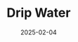 ---  
layout: startup_page  
title: "Drip Water"  
id: "thedrip.vip"  
permalink: "/dripwaterthedrip.vip02042025/"  
website: "https://www.thedrip.vip/"  
funding_round: "Strategic Investment"  
funding_amount: "$5M"  
investors: "Raya Holding"  
about: "Drip Water is a UK-based premium canned water brand founded by British TV chef and musician Big Zuu. The company offers a sustainable alternative to plastic bottled water, utilizing aluminum cans and sourcing water naturally filtered through chalk layers. Drip Water focuses on superior hydration and wellness benefits, and is experiencing rapid growth."  
markets: "Beverages, Food and Beverage Services"  
hq: "London, England, United Kingdom"  
founded_year: "2023"  
linkedin: "https://uk.linkedin.com/company/drip-hydration-ltd"  
twitter: ""  
instagram: ""  
facebook: ""  
crunchbase: "https://www.crunchbase.com/organization/drip-9550?utm_source=linkedin&utm_medium=referral&utm_campaign=linkedin_companies&utm_content=profile_cta_anon&trk=funding_crunchbase"  
pitchbook: ""  

date_display: "04-Feb-2025"  
date: "2025-02-04"

# SEO Optimization  
meta_title: "Drip Water - Strategic Investment Funding ($5M)"  
meta_description: "Drip Water, Drip Water is a UK-based premium canned water brand founded by British TV chef and musician Big Zuu. The company offers a sustainable alternative to p..."  
meta_keywords: "Drip Water, Beverages, Food and Beverage Services, Strategic Investment funding"  
canonical_url: "https://startup.projectstartups.com/dripwaterthedrip.vip02042025/"  
---